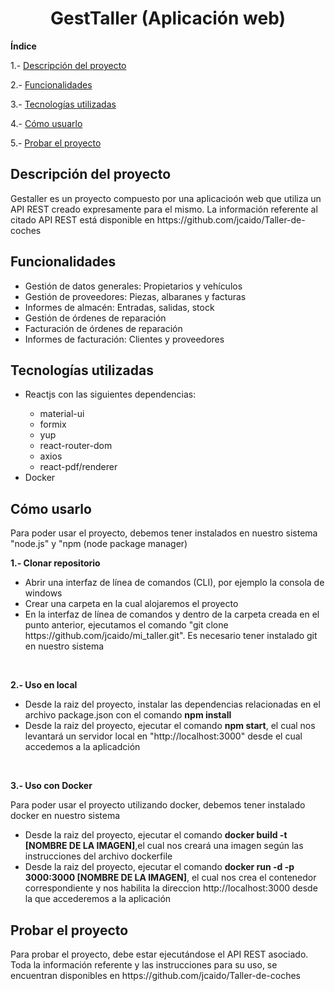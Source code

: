 <h1 align="center"> GestTaller (Aplicación web) </h1>

**Índice**

1.- [Descripción del proyecto](#id1)

2.- [Funcionalidades](#id2)

3.- [Tecnologías utilizadas](#id3)

4.- [Cómo usuarlo](#id4)

5.- [Probar el proyecto](#id5)


## Descripción del proyecto<a name="id1"></a>
<p>Gestaller es un proyecto compuesto por una aplicacioón web que utiliza un API REST creado expresamente para el mismo. La información referente al citado API REST está disponible en https://github.com/jcaido/Taller-de-coches</p>


## Funcionalidades<a name="id2"></a>
<ul>
    <li>Gestión de datos generales: Propietarios y vehículos</li>
    <li>Gestión de proveedores: Piezas, albaranes y facturas</li>
    <li>Informes de almacén: Entradas, salidas, stock</li>
    <li>Gestión de órdenes de reparación</li>
    <li>Facturación de órdenes de reparación</li>
    <li>Informes de facturación: Clientes y proveedores</li>
</ul>


## Tecnologías utilizadas<a name="id3"></a>
<ul>
    <li>Reactjs con las siguientes dependencias:</li>
    <ul>
        <li>material-ui</li>
        <li>formix</li>
        <li>yup</li>
        <li>react-router-dom</li>
        <li>axios</li>
        <li>react-pdf/renderer</li>
    </ul>
    <li>Docker</li>
</ul>


## Cómo usarlo<a name="id4"></a>
<p>Para poder usar el proyecto, debemos tener instalados en nuestro sistema "node.js" y "npm (node package manager)</p>
<p><strong>1.- Clonar repositorio</strong></p>
<ul>
    <li>Abrir  una interfaz de línea de comandos  (CLI), por ejemplo la consola de windows</li>
    <li>Crear una carpeta en la cual alojaremos el proyecto</li>
    <li>En la interfaz de línea de comandos y dentro de la carpeta creada en el punto anterior, ejecutamos el comando "git clone https://github.com/jcaido/mi_taller.git". Es necesario tener instalado git en nuestro sistema
    </li>
</ul>
<br>
<p><strong>2.- Uso en local</strong></p>
<ul>
    <li>Desde la raiz del proyecto, instalar las dependencias relacionadas en el archivo package.json con el comando <strong>npm install</strong></li>
    <li>Desde la raiz del proyecto, ejecutar el comando <strong>npm start</strong>, el cual nos levantará un servidor local en "http://localhost:3000" desde el cual accedemos a la aplicadción</li>
</ul>
<br>
<p><strong>3.- Uso con Docker</strong></p>
<p>Para poder usar el proyecto utilizando docker, debemos tener instalado docker en nuestro sistema</p>
<ul>
    <li>Desde la raiz del proyecto, ejecutar el comando <strong>docker build -t [NOMBRE DE LA IMAGEN]</strong>,el cual nos creará una imagen según las instrucciones del archivo dockerfile</li>
    <li>Desde la raiz del proyecto, ejecutar el comando <strong>docker run -d -p 3000:3000 [NOMBRE DE LA IMAGEN]</strong>, el cual nos crea el contenedor correspondiente y nos habilita la direccion http://localhost:3000 desde la que accederemos a la aplicación</li>
</ul>


## Probar el proyecto<a name="id5"></a>
<p>Para probar el proyecto, debe estar ejecutándose el API REST asociado. Toda la información referente y las instrucciones para su uso, se encuentran disponibles en https://github.com/jcaido/Taller-de-coches</p>
    

